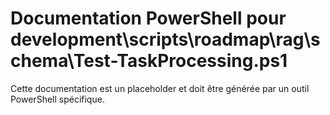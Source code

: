 # Documentation PowerShell pour development\scripts\roadmap\rag\schema\Test-TaskProcessing.ps1

Cette documentation est un placeholder et doit être générée par un outil PowerShell spécifique.
